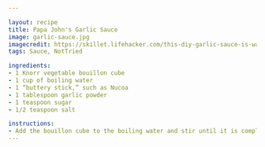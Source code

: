 ```yaml
---

layout: recipe
title: Papa John's Garlic Sauce
image: garlic-sauce.jpg
imagecredit: https://skillet.lifehacker.com/this-diy-garlic-sauce-is-way-better-than-papa-johns-1826018011
tags: Sauce, NotTried

ingredients:
- 1 Knorr vegetable bouillon cube
- 1 cup of boiling water
- 1 “buttery stick,” such as Nucoa
- 1 tablespoon garlic powder
- 1 teaspoon sugar
- 1/2 teaspoon salt

instructions:
- Add the bouillon cube to the boiling water and stir until it is completely dissolved. In a separate microwave-safe container, melt the buttery stick. Add one tablespoon of the bouillon water to the butter, along with the remaining ingredients, and hit it with an immersion blender to emulsify it.
---
```

